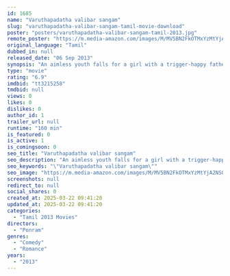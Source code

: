 ```yaml
---
id: 1685
name: "Varuthapadatha valibar sangam"
slug: "varuthapadatha-valibar-sangam-tamil-movie-download"
poster: "posters/varuthapadatha-valibar-sangam-tamil-2013.jpg"
remote_poster: "https://m.media-amazon.com/images/M/MV5BN2FkOTMxYzMtYjA2NS00Y2I3LWJmZDUtZjI0ZjBjYzBjZWU4XkEyXkFqcGc@._V1_SX300.jpg"
original_language: "Tamil"
dubbed_in: null
released_date: "06 Sep 2013"
synopsis: "An aimless youth falls for a girl with a trigger-happy father."
type: "movie"
rating: "6.9"
imdbid: "tt3215258"
tmdbid: null
views: 0
likes: 0
dislikes: 0
author_id: 1
trailer_url: null
runtime: "160 min"
is_featured: 0
is_active: 1
is_comingsoon: 0
seo_title: "Varuthapadatha valibar sangam"
seo_description: "An aimless youth falls for a girl with a trigger-happy father."
seo_keywords: "\"Varuthapadatha valibar sangam\""
seo_image: "https://m.media-amazon.com/images/M/MV5BN2FkOTMxYzMtYjA2NS00Y2I3LWJmZDUtZjI0ZjBjYzBjZWU4XkEyXkFqcGc@._V1_SX300.jpg"
screenshots: null
redirect_to: null
social_shares: 0
created_at: 2025-03-22 09:41:20
updated_at: 2025-03-22 09:41:20
categories:
  - "Tamil 2013 Movies"
directors:
  - "Ponram"
genres:
  - "Comedy"
  - "Romance"
years:
  - "2013"
---
```

